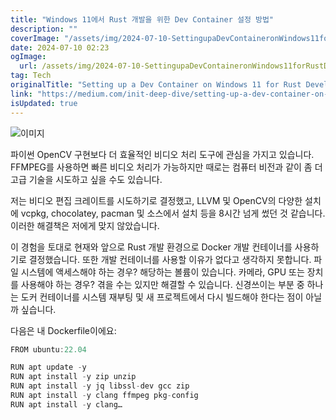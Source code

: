```yaml
---
title: "Windows 11에서 Rust 개발을 위한 Dev Container 설정 방법"
description: ""
coverImage: "/assets/img/2024-07-10-SettingupaDevContaineronWindows11forRustDevelopment_0.png"
date: 2024-07-10 02:23
ogImage:
  url: /assets/img/2024-07-10-SettingupaDevContaineronWindows11forRustDevelopment_0.png
tag: Tech
originalTitle: "Setting up a Dev Container on Windows 11 for Rust Development"
link: "https://medium.com/init-deep-dive/setting-up-a-dev-container-on-windows-11-for-rust-development-83038cc11af3"
isUpdated: true
---
```


![이미지](/assets/img/2024-07-10-SettingupaDevContaineronWindows11forRustDevelopment_0.png)

파이썬 OpenCV 구현보다 더 효율적인 비디오 처리 도구에 관심을 가지고 있습니다. FFMPEG를 사용하면 빠른 비디오 처리가 가능하지만 때로는 컴퓨터 비전과 같이 좀 더 고급 기술을 시도하고 싶을 수도 있습니다.

저는 비디오 편집 크레이트를 시도하기로 결정했고, LLVM 및 OpenCV의 다양한 설치에 vcpkg, chocolatey, pacman 및 소스에서 설치 등을 8시간 넘게 썼던 것 같습니다. 이러한 해결책은 저에게 맞지 않았습니다.

이 경험을 토대로 현재와 앞으로 Rust 개발 환경으로 Docker 개발 컨테이너를 사용하기로 결정했습니다. 또한 개발 컨테이너를 사용할 이유가 없다고 생각하지 못합니다. 파일 시스템에 액세스해야 하는 경우? 해당하는 볼륨이 있습니다. 카메라, GPU 또는 장치를 사용해야 하는 경우? 겪을 수는 있지만 해결할 수 있습니다. 신경쓰이는 부분 중 하나는 도커 컨테이너를 시스템 재부팅 및 새 프로젝트에서 다시 빌드해야 한다는 점이 아닐까 싶습니다.

<!-- seedividend - 사각형 -->

<ins class="adsbygoogle"
     style="display:block"
     data-ad-client="ca-pub-4877378276818686"
     data-ad-slot="1898504329"
     data-ad-format="auto"
     data-full-width-responsive="true"></ins>

<script>
     (adsbygoogle = window.adsbygoogle || []).push({});
</script>

다음은 내 Dockerfile이에요:

```js
FROM ubuntu:22.04

RUN apt update -y
RUN apt install -y zip unzip
RUN apt install -y jq libssl-dev gcc zip
RUN apt install -y clang ffmpeg pkg-config
RUN apt install -y clang…
```
